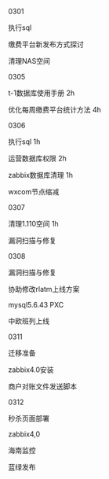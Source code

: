 0301

执行sql

缴费平台新发布方式探讨

清理NAS空间





0305

t-1数据库使用手册 2h

优化每周缴费平台统计方法 4h



0306

执行sql 1h

运营数据库权限 2h

zabbix数据库清理 1h

wxcom节点缩减 



0307



清理1.110空间 1h

漏洞扫描与修复



0308

 漏洞扫描与修复

协助修改rlatm上线方案

mysql5.6.43 PXC

中欧班列上线





0311

迁移准备

zabbix4.0安装

商户对账文件发送脚本



0312

秒杀页面部署

zabbix4,0

海南监控

蓝绿发布